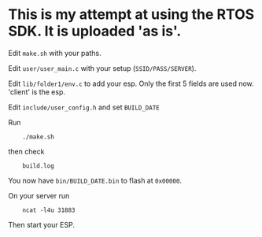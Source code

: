 This is my attempt at using the RTOS SDK. It is uploaded 'as is'.
======

Edit `make.sh` with your paths.

Edit `user/user_main.c` with your setup (`SSID/PASS/SERVER`).

Edit `lib/folder1/env.c` to add  your esp. Only the first 5 fields are used now. 'client' is the esp.

Edit `include/user_config.h` and set `BUILD_DATE`

Run
```
	./make.sh
```
then check
```
	build.log
```
You now have `bin/BUILD_DATE.bin` to flash at `0x00000`.

On your server run
```
	ncat -l4u 31883
```
Then start your ESP.
